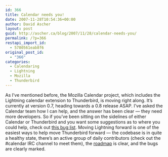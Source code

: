 ```yaml
---
id: 366
title: Calendar needs you!
date: 2007-11-28T10:54:36+00:00
author: David Ascher
layout: post
guid: http://ascher.ca/blog/2007/11/28/calendar-needs-you/
permalink: /?p=366
restapi_import_id:
  - 5780561eab8f6
original_post_id:
  - "366"
categories:
  - Calendaring
  - Lightning
  - Mozilla
  - Thunderbird
---
```

As I&#8217;ve mentioned before, the Mozilla Calendar project, which includes the Lightning calendar extension to Thunderbird, is moving right along. It&#8217;s currently at version 0.7, heading towards a 0.8 release ASAP. I&#8217;ve asked the Calendar team how I can help, and the answer has been clear &#8212; they need more developers. So if you&#8217;ve been sitting on the sidelines of either Calendar or Thunderbird and you want some suggestions as to where you could help, check out [this bug list](http://tinyurl.com/yr2d8z). Moving Lightning forward is one of the easiest ways to help move Thunderbird forward &#8212; the codebase is in quite a healthy state, there&#8217;s an active group of daily contributors (check out the #calendar IRC channel to meet them), the [roadmap](http://wiki.mozilla.org/Calendar:Roadmap) is clear, and the bugs are clearly marked.